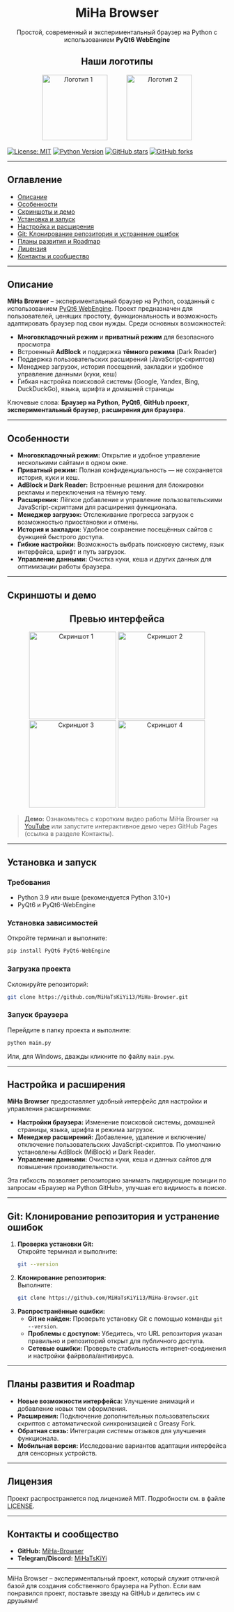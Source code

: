 <div align="center">
  <h1>MiHa Browser</h1>
  <p>Простой, современный и экспериментальный браузер на Python с использованием <strong>PyQt6 WebEngine</strong></p>
</div>

<div align="center">
  <h2>Наши логотипы</h2>
  <img src="https://github.com/user-attachments/assets/157e5338-114e-4f35-b72d-90637e0d60a5" alt="Логотип 1" width="150" style="margin: 0 20px;">
  <img src="https://github.com/user-attachments/assets/e1067a16-0b44-435c-a53d-ccfe4917a79d" alt="Логотип 2" width="150" style="margin: 0 20px;">
</div>

[![License: MIT](https://img.shields.io/badge/License-MIT-blue.svg)](LICENSE) 
[![Python Version](https://img.shields.io/badge/Python-3.9%2B-green.svg)](https://www.python.org/downloads/)
[![GitHub stars](https://img.shields.io/github/stars/MiHaTsKiYi13/MiHa-Browser.svg?style=social)](https://github.com/MiHaTsKiYi13/MiHa-Browser/stargazers)
[![GitHub forks](https://img.shields.io/github/forks/MiHaTsKiYi13/MiHa-Browser.svg?style=social)](https://github.com/MiHaTsKiYi13/MiHa-Browser/network)

---

## Оглавление

- [Описание](#описание)
- [Особенности](#особенности)
- [Скриншоты и демо](#скриншоты-и-демо)
- [Установка и запуск](#установка-и-запуск)
- [Настройка и расширения](#настройка-и-расширения)
- [Git: Клонирование репозитория и устранение ошибок](#git-клонирование-репозитория-и-устранение-ошибок)
- [Планы развития и Roadmap](#планы-развития-и-roadmap)
- [Лицензия](#лицензия)
- [Контакты и сообщество](#контакты-и-сообщество)

---

## Описание

**MiHa Browser** – экспериментальный браузер на Python, созданный с использованием [PyQt6 WebEngine](https://pypi.org/project/PyQt6-WebEngine/). Проект предназначен для пользователей, ценящих простоту, функциональность и возможность адаптировать браузер под свои нужды. Среди основных возможностей:

- **Многовкладочный режим** и **приватный режим** для безопасного просмотра
- Встроенный **AdBlock** и поддержка **тёмного режима** (Dark Reader)
- Поддержка пользовательских расширений (JavaScript-скриптов)
- Менеджер загрузок, история посещений, закладки и удобное управление данными (куки, кеш)
- Гибкая настройка поисковой системы (Google, Yandex, Bing, DuckDuckGo), языка, шрифта и домашней страницы

Ключевые слова: **Браузер на Python**, **PyQt6**, **GitHub проект**, **экспериментальный браузер**, **расширения для браузера**.

---

## Особенности

- **Многовкладочный режим:** Открытие и удобное управление несколькими сайтами в одном окне.
- **Приватный режим:** Полная конфиденциальность — не сохраняется история, куки и кеш.
- **AdBlock и Dark Reader:** Встроенные решения для блокировки рекламы и переключения на тёмную тему.
- **Расширения:** Лёгкое добавление и управление пользовательскими JavaScript-скриптами для расширения функционала.
- **Менеджер загрузок:** Отслеживание прогресса загрузок с возможностью приостановки и отмены.
- **История и закладки:** Удобное сохранение посещённых сайтов с функцией быстрого доступа.
- **Гибкие настройки:** Возможность выбрать поисковую систему, язык интерфейса, шрифт и путь загрузок.
- **Управление данными:** Очистка куки, кеша и других данных для оптимизации работы браузера.

---

## Скриншоты и демо

<div align="center">
  <h2>Превью интерфейса</h2>
  <img src="https://github.com/user-attachments/assets/7bd10a7a-202c-44a6-9aa8-b1b1aff65075" alt="Скриншот 1" width="200">
  <img src="https://github.com/user-attachments/assets/78238618-cad3-47ac-9044-da254d39a3fa" alt="Скриншот 2" width="200">
  <img src="https://github.com/user-attachments/assets/8d15212e-79fb-4e68-ad27-7cc9064fc1aa" alt="Скриншот 3" width="200">
  <img src="https://github.com/user-attachments/assets/4569f0ea-8648-4667-a25e-b3f1b82c058d" alt="Скриншот 4" width="200">
</div>

> **Демо:** Ознакомьтесь с коротким видео работы MiHa Browser на [YouTube](https://www.youtube.com/) или запустите интерактивное демо через GitHub Pages (ссылка в разделе Контакты).

---

## Установка и запуск

### Требования
- Python 3.9 или выше (рекомендуется Python 3.10+)
- PyQt6 и PyQt6-WebEngine

### Установка зависимостей
Откройте терминал и выполните:
```bash
pip install PyQt6 PyQt6-WebEngine
```

### Загрузка проекта
Склонируйте репозиторий:
```bash
git clone https://github.com/MiHaTsKiYi13/MiHa-Browser.git
```

### Запуск браузера
Перейдите в папку проекта и выполните:
```bash
python main.py
```
Или, для Windows, дважды кликните по файлу `main.pyw`.

---

## Настройка и расширения

**MiHa Browser** предоставляет удобный интерфейс для настройки и управления расширениями:
- **Настройки браузера:** Изменение поисковой системы, домашней страницы, языка, шрифта и режима загрузок.
- **Менеджер расширений:** Добавление, удаление и включение/отключение пользовательских JavaScript-скриптов. По умолчанию установлены AdBlock (MiBlock) и Dark Reader.
- **Управление данными:** Очистка куки, кеша и данных сайтов для повышения производительности.

Эта гибкость позволяет репозиторию занимать лидирующие позиции по запросам «Браузер на Python GitHub», улучшая его видимость в поиске.

---

## Git: Клонирование репозитория и устранение ошибок

1. **Проверка установки Git:**  
   Откройте терминал и выполните:
   ```bash
   git --version
   ```
2. **Клонирование репозитория:**  
   Выполните:
   ```bash
   git clone https://github.com/MiHaTsKiYi13/MiHa-Browser.git
   ```
3. **Распространённые ошибки:**  
   - **Git не найден:** Проверьте установку Git с помощью команды `git --version`.
   - **Проблемы с доступом:** Убедитесь, что URL репозитория указан правильно и репозиторий открыт для публичного доступа.
   - **Сетевые ошибки:** Проверьте стабильность интернет-соединения и настройки файрвола/антивируса.

---

## Планы развития и Roadmap

- **Новые возможности интерфейса:** Улучшение анимаций и добавление новых тем оформления.
- **Расширения:** Подключение дополнительных пользовательских скриптов с автоматической синхронизацией с Greasy Fork.
- **Обратная связь:** Интеграция системы отзывов для улучшения функционала.
- **Мобильная версия:** Исследование вариантов адаптации интерфейса для сенсорных устройств.

---

## Лицензия

Проект распространяется под лицензией MIT. Подробности см. в файле [LICENSE](LICENSE).

---

## Контакты и сообщество

- **GitHub:** [MiHa-Browser](https://github.com/MiHaTsKiYi13/MiHa-Browser)
- **Telegram/Discord:** [MiHaTsKiYi](https://t.me/mihatskiyi)

---

MiHa Browser – экспериментальный проект, который служит отличной базой для создания собственного браузера на Python. Если вам понравился проект, поставьте звезду на GitHub и делитесь им с друзьями!
```
